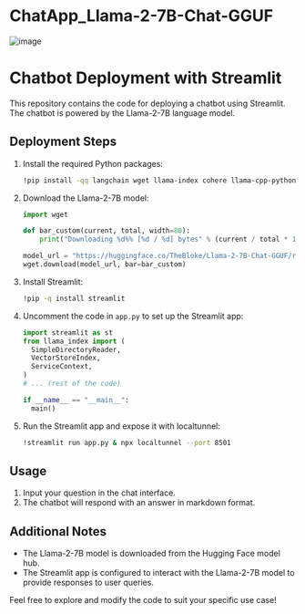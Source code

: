# ChatApp_Llama-2-7B-Chat-GGUF
![image](https://github.com/shivamkapoor172002/ChatApp_Llama-2-7B-Chat-GGUF/assets/92868323/80a9420f-d811-40e5-8333-6f6551ccdf9b)

# Chatbot Deployment with Streamlit

This repository contains the code for deploying a chatbot using Streamlit. The chatbot is powered by the Llama-2-7B language model.

## Deployment Steps

1. Install the required Python packages:

    ```bash
    !pip install -qq langchain wget llama-index cohere llama-cpp-python
    ```

2. Download the Llama-2-7B model:

    ```python
    import wget

    def bar_custom(current, total, width=80):
        print("Downloading %d%% [%d / %d] bytes" % (current / total * 100, current, total))

    model_url = "https://huggingface.co/TheBloke/Llama-2-7B-Chat-GGUF/resolve/main/llama-2-7b-chat.Q2_K.gguf"
    wget.download(model_url, bar=bar_custom)
    ```

3. Install Streamlit:

    ```bash
    !pip -q install streamlit
    ```

4. Uncomment the code in `app.py` to set up the Streamlit app:

    ```python
    import streamlit as st
    from llama_index import (
      SimpleDirectoryReader,
      VectorStoreIndex,
      ServiceContext,
    )
    # ... (rest of the code)

    if __name__ == "__main__":
      main()
    ```

5. Run the Streamlit app and expose it with localtunnel:

    ```bash
    !streamlit run app.py & npx localtunnel --port 8501
    ```

## Usage

1. Input your question in the chat interface.
2. The chatbot will respond with an answer in markdown format.

## Additional Notes

- The Llama-2-7B model is downloaded from the Hugging Face model hub.
- The Streamlit app is configured to interact with the Llama-2-7B model to provide responses to user queries.

Feel free to explore and modify the code to suit your specific use case!
